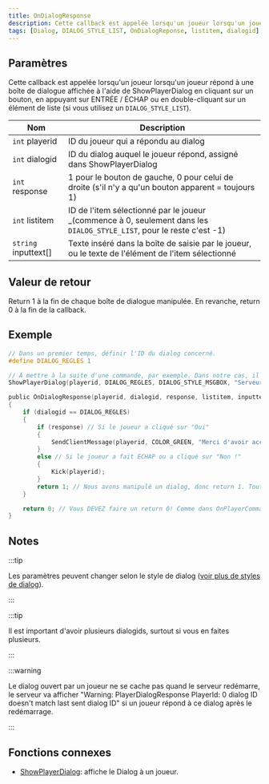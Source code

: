 ```yaml
---
title: OnDialogResponse
description: Cette callback est appelée lorsqu'un joueur lorsqu'un joueur répond à une boîte de dialogue affichée à l'aide de ShowPlayerDialog en cliquant sur un bouton, en appuyant sur ENTRÉE / ÉCHAP ou en double-cliquant sur un élément de liste (si vous utilisez un `DIALOG_STYLE_LIST`).
tags: [Dialog, DIALOG_STYLE_LIST, OnDialogReponse, listitem, dialogid]
---
```


<VersionWarn name='callback' version='SA-MP 0.3a' />

## Paramètres

Cette callback est appelée lorsqu'un joueur lorsqu'un joueur répond à une boîte de dialogue affichée à l'aide de ShowPlayerDialog en cliquant sur un bouton, en appuyant sur ENTRÉE / ÉCHAP ou en double-cliquant sur un élément de liste (si vous utilisez un `DIALOG_STYLE_LIST`).

| Nom                  | Description                                                                                                             |
| -------------------- | ----------------------------------------------------------------------------------------------------------------------- |
| `int` playerid       | ID du joueur qui a répondu au dialog                                                                                    |
| `int` dialogid       | ID du dialog auquel le joueur répond, assigné dans ShowPlayerDialog                                                     |
| `int` response       | 1 pour le bouton de gauche, 0 pour celui de droite (s'il n'y a qu'un bouton apparent = toujours 1)                      |
| `int` listitem       | ID de l'item sélectionné par le joueur _(commence à 0, seulement dans les `DIALOG_STYLE_LIST`, pour le reste c'est -1)  |
| `string` inputtext[] | Texte inséré dans la boîte de saisie par le joueur, ou le texte de l'élément de l'item sélectionné                      |

## Valeur de retour

Return 1 à la fin de chaque boîte de dialogue manipulée.
En revanche, return 0 à la fin de la callback.

## Exemple

```c
// Dans un premier temps, définir l'ID du dialog concerné.
#define DIALOG_REGLES 1

// À mettre à la suite d'une commande, par exemple. Dans notre cas, il s'agit d'un style de dialog MSGBOX (n'affiche qu'un message).
ShowPlayerDialog(playerid, DIALOG_REGLES, DIALOG_STYLE_MSGBOX, "Serveur / Règlement", "- Pas de cheat\n- Pas de spam\n- Respect d'autrui\n\nAcceptez-vous ces règles ?", "Oui", "Non !");

public OnDialogResponse(playerid, dialogid, response, listitem, inputtext[])
{
    if (dialogid == DIALOG_REGLES)
    {
        if (response) // Si le joueur a cliqué sur "Oui"
        {
            SendClientMessage(playerid, COLOR_GREEN, "Merci d'avoir accepté les règles du serveur ! :)");
        }
        else // Si le joueur a fait ECHAP ou a cliqué sur "Non !"
        {
            Kick(playerid);
        }
        return 1; // Nous avons manipulé un dialog, donc return 1. Tout comme dans OnPlayerCommandText.
    }

    return 0; // Vous DEVEZ faire un return 0! Comme dans OnPlayerCommandText.
}
```

## Notes

:::tip

Les paramètres peuvent changer selon le style de dialog ([voir plus de styles de dialog](../resources/dialogstyles.md)).

:::

:::tip

Il est important d'avoir plusieurs dialogids, surtout si vous en faites plusieurs.

:::

:::warning

Le dialog ouvert par un joueur ne se cache pas quand le serveur redémarre, le serveur va afficher "Warning: PlayerDialogResponse PlayerId: 0 dialog ID doesn't match last sent dialog ID" si un joueur répond à ce dialog après le redémarrage.

:::

## Fonctions connexes

- [ShowPlayerDialog](../functions/ShowPlayerDialog.md): affiche le Dialog à un joueur.
